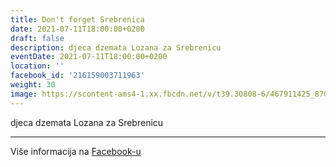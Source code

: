 ```yaml
---
title: Don't forget Srebrenica
date: 2021-07-11T18:00:00+0200
draft: false
description: djeca dzemata Lozana za Srebrenicu
eventDate: 2021-07-11T18:00:00+0200
location: ''
facebook_id: '216159003711963'
weight: 30
image: https://scontent-ams4-1.xx.fbcdn.net/v/t39.30808-6/467911425_8702124949883247_8451066247417132989_n.jpg?_nc_cat=103&ccb=1-7&_nc_sid=9e60e4&_nc_ohc=UxM7YfH_qTIQ7kNvwGxKU1Y&_nc_oc=AdngGFo7C4f6YSUJK7Wj0m7K6w_iNRQnBs2hYjE_o_KMIpmdW1FsFTA_gw0HDog4pdY&_nc_zt=23&_nc_ht=scontent-ams4-1.xx&edm=ABTKTjYEAAAA&_nc_gid=I9HWgP3SvoqEJeAaFm1ZNA&oh=00_AfSxmFdmjZ5Ny9NvPwPL2_bkMOAhGE8Df1quwj6PheLaBw&oe=688249D9
---
```


djeca dzemata Lozana za Srebrenicu

---

Više informacija na [Facebook-u](https://facebook.com/events/216159003711963)
